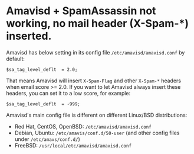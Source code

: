 # Amavisd + SpamAssassin not working, no mail header (X-Spam-*) inserted.

Amavisd has below setting in its config file `/etc/amavisd/amavisd.conf` by default:

    $sa_tag_level_deflt  = 2.0;

That means Amavisd will insert `X-Spam-Flag` and other `X-Spam-*` headers when email score >= 2.0. If you want to let Amavisd always insert these headers, you can set it to a low score, for example:

    $sa_tag_level_deflt  = -999;

Amavisd's main config file is different on different Linux/BSD distributions:

* Red Hat, CentOS, OpenBSD: `/etc/amavisd/amavisd.conf`
* Debian, Ubuntu: `/etc/amavis/conf.d/50-user` (and other config files under `/etc/amavs/conf.d/`)
* FreeBSD: `/usr/local/etc/amavisd/amavisd.conf`
